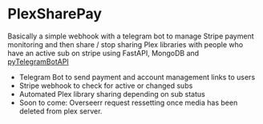 # PlexSharePay

Basically a simple webhook with a telegram bot to manage Stripe payment monitoring and then share / stop sharing Plex libraries with people who have an active sub on stripe using FastAPI, MongoDB and [pyTelegramBotAPI](https://github.com/eternnoir/pyTelegramBotAPI/tree/master/examples/webhook_examples)

 - Telegram Bot to send payment and account management links to users
 - Stripe webhook to check for active or changed subs
 - Automated Plex library sharing depending on sub status
 - Soon to come: Overseerr request ressetting once media has been deleted from plex server.
